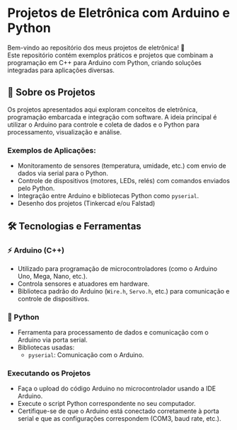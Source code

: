 # Projetos de Eletrônica com Arduino e Python  

Bem-vindo ao repositório dos meus projetos de eletrônica! 🎉  
Este repositório contém exemplos práticos e projetos que combinam a programação em C++ para Arduino com Python, criando soluções integradas para aplicações diversas.  

## 🚀 Sobre os Projetos  

Os projetos apresentados aqui exploram conceitos de eletrônica, programação embarcada e integração com software. A ideia principal é utilizar o Arduino para controle e coleta de dados e o Python para processamento, visualização e análise.  

### Exemplos de Aplicações:  
- Monitoramento de sensores (temperatura, umidade, etc.) com envio de dados via serial para o Python.  
- Controle de dispositivos (motores, LEDs, relés) com comandos enviados pelo Python.  
- Integração entre Arduino e bibliotecas Python como `pyserial`.  
- Desenho dos projetos (Tinkercad e/ou Falstad)

## 🛠️ Tecnologias e Ferramentas  

### ⚡ Arduino (C++)  
- Utilizado para programação de microcontroladores (como o Arduino Uno, Mega, Nano, etc.).  
- Controla sensores e atuadores em hardware.  
- Biblioteca padrão do Arduino (`Wire.h`, `Servo.h`, etc.) para comunicação e controle de dispositivos.  

### 🐍 Python  
- Ferramenta para processamento de dados e comunicação com o Arduino via porta serial.  
- Bibliotecas usadas:  
  - `pyserial`: Comunicação com o Arduino.  

### Executando os Projetos
- Faça o upload do código Arduino no microcontrolador usando a IDE Arduino.
- Execute o script Python correspondente no seu computador.
- Certifique-se de que o Arduino está conectado corretamente à porta serial e que as configurações correspondem (COM3, baud rate, etc.).